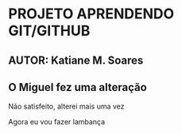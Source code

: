 # PROJETO APRENDENDO GIT/GITHUB

## AUTOR: Katiane M. Soares

## O Miguel fez uma alteração

Não satisfeito, alterei mais uma vez

Agora eu vou fazer lambança
